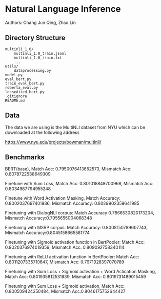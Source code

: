 # Natural Language Inference
Authors: Chang Jun Qing, Zhao Lin

## Directory Structure
```
multinli_1.0/
    multinli_1.0_train.jsonl
    multinli_1.0_train.txt
    ...
utils/
    dataprocessing.py
model.py
eval_bert.py
train_eval_bert.py
roberta_eval.py
lossedited_bert.py
.gitignore
README.md
```

## Data
The data we are using is the MultiNLI dataset from NYU which can be downloaded at the following address

https://www.nyu.edu/projects/bowman/multinli/

## Benchmarks
BERT(base), Match Acc: 0.7950076413652573, Mismatch Acc: 0.8078722538649309

Finetune with Sum Loss, Match Acc: 0.801018848700968, Mismatch Acc: 0.8034987794955248

Finetune with Word Activation Masking, Match Accuracy: 0.8002037697401936, Mismatch Accuracy: 0.8029902359641985

Finetuning with DialogNLI corpus: Match Accuracy 0.7866530820173204, Mismatch Accuracy:0.7955655004068348

Finetuning with MSRP corpus: Match Accuracy: 0.8008150789607743, Mismatch Accuracy:0.8045158665581774

Finetuning with Sigmoid activation function in BertPooler: Match Acc: 0.8020376974019359, Mismatch Acc: 0.809092758340114

Finetuning with ReLU activation function in BertPooler: Match Acc: 0.8011207335710647, Mismatch Acc: 0.7971928397070789

Finetuning with Sum Loss + Sigmoid activation + Word Actication Masking, Match Acc: 0.801935812531839, Mismatch Acc: 0.8019731489015459

Finetuning with Sum Loss + Sigmoid activation, Match Acc: 0.800509424350484, Mismatch Acc:0.8046175752644427